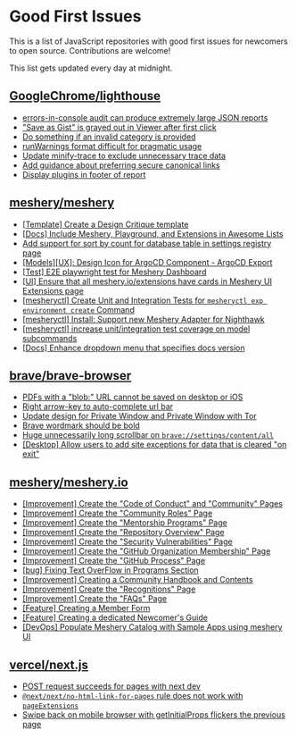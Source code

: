 # Good First Issues

This is a list of JavaScript repositories with good first issues for newcomers to open source. Contributions are welcome!

This list gets updated every day at midnight.

## [GoogleChrome/lighthouse](https://github.com/GoogleChrome/lighthouse)

- [errors-in-console audit can produce extremely large JSON reports](https://github.com/GoogleChrome/lighthouse/issues/13817)
- ["Save as Gist" is grayed out in Viewer after first click](https://github.com/GoogleChrome/lighthouse/issues/14947)
- [Do something if an invalid category is provided](https://github.com/GoogleChrome/lighthouse/issues/16085)
- [runWarnings format difficult for pragmatic usage](https://github.com/GoogleChrome/lighthouse/issues/11352)
- [Update minify-trace to exclude unnecessary trace data](https://github.com/GoogleChrome/lighthouse/issues/12748)
- [Add guidance about preferring secure canonical links](https://github.com/GoogleChrome/lighthouse/issues/4700)
- [Display plugins in footer of report](https://github.com/GoogleChrome/lighthouse/issues/9934)

## [meshery/meshery](https://github.com/meshery/meshery)

- [[Template] Create a Design Critique template](https://github.com/meshery/meshery/issues/12502)
- [[Docs] Include Meshery, Playground, and Extensions in Awesome Lists](https://github.com/meshery/meshery/issues/13426)
- [Add support for sort by count for database table in settings registry page](https://github.com/meshery/meshery/issues/13958)
- [[Models][UX]: Design Icon for ArgoCD Component - ArgoCD Export](https://github.com/meshery/meshery/issues/10294)
- [[Test] E2E playwright test for Meshery Dashboard](https://github.com/meshery/meshery/issues/14565)
- [[UI] Ensure that all meshery.io/extensions have cards in Meshery UI Extensions page](https://github.com/meshery/meshery/issues/13623)
- [[mesheryctl] Create Unit and Integration Tests for `mesheryctl exp environment create` Command](https://github.com/meshery/meshery/issues/12138)
- [[mesheryctl] Install: Support new Meshery Adapter for Nighthawk](https://github.com/meshery/meshery/issues/10371)
- [[mesheryctl] increase unit/integration test coverage on model subcommands](https://github.com/meshery/meshery/issues/14042)
- [[Docs] Enhance dropdown menu that specifies docs version](https://github.com/meshery/meshery/issues/9227)

## [brave/brave-browser](https://github.com/brave/brave-browser)

- [PDFs with a "blob:" URL cannot be saved on desktop or iOS](https://github.com/brave/brave-browser/issues/46348)
- [Right arrow-key to auto-complete url bar](https://github.com/brave/brave-browser/issues/44927)
- [Update design for Private Window and Private Window with Tor](https://github.com/brave/brave-browser/issues/44909)
- [Brave wordmark should be bold](https://github.com/brave/brave-browser/issues/41637)
- [Huge unnecessarily long scrollbar on `brave://settings/content/all`](https://github.com/brave/brave-browser/issues/44696)
- [[Desktop] Allow users to add site exceptions for data that is cleared "on exit"](https://github.com/brave/brave-browser/issues/10493)

## [meshery/meshery.io](https://github.com/meshery/meshery.io)

- [[Improvement] Create the "Code of Conduct" and "Community" Pages](https://github.com/meshery/meshery.io/issues/2186)
- [[Improvement] Create the "Community Roles" Page](https://github.com/meshery/meshery.io/issues/2187)
- [[Improvement]  Create the "Mentorship Programs" Page](https://github.com/meshery/meshery.io/issues/2190)
- [[Improvement] Create the "Repository Overview" Page](https://github.com/meshery/meshery.io/issues/2193)
- [[Improvement] Create the "Security Vulnerabilities" Page](https://github.com/meshery/meshery.io/issues/2194)
- [[Improvement] Create the "GitHub Organization Membership" Page](https://github.com/meshery/meshery.io/issues/2197)
- [[Improvement] Create the "GitHub Process" Page](https://github.com/meshery/meshery.io/issues/2195)
- [[bug] Fixing Text OverFlow in Programs Section](https://github.com/meshery/meshery.io/issues/2180)
- [[Improvement] Creating a Community Handbook and Contents](https://github.com/meshery/meshery.io/issues/2176)
- [[Improvement] Create the "Recognitions" Page](https://github.com/meshery/meshery.io/issues/2192)
- [[Improvement] Create the "FAQs" Page](https://github.com/meshery/meshery.io/issues/2196)
- [[Feature] Creating a Member Form](https://github.com/meshery/meshery.io/issues/2177)
- [[Feature] Creating a dedicated Newcomer's Guide](https://github.com/meshery/meshery.io/issues/2178)
- [[DevOps] Populate Meshery Catalog with Sample Apps using meshery UI](https://github.com/meshery/meshery.io/issues/1699)

## [vercel/next.js](https://github.com/vercel/next.js)

- [POST request succeeds for pages with next dev](https://github.com/vercel/next.js/issues/38863)
- [`@next/next/no-html-link-for-pages` rule does not work with `pageExtensions`](https://github.com/vercel/next.js/issues/53473)
- [Swipe back on mobile browser with getInitialProps flickers the previous page](https://github.com/vercel/next.js/issues/10465)

